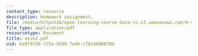 ```yaml
---
content_type: resource
description: Homework assignment.
file: /media/https%3A/open-learning-course-data-rc.s3.amazonaws.com/4-491-form-finding-and-structural-optimization-gaudi-workshop-fall-2004/6a9f97d9725a95d87a4bcf01488b870d_assn2.pdf
file_type: application/pdf
resourcetype: Document
title: assn2.pdf
uid: 6a9f97d9-725a-95d8-7a4b-cf01488b870d
---
```

